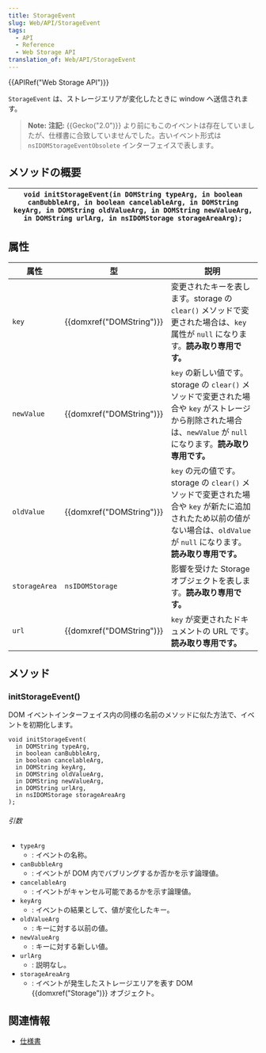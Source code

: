 ```yaml
---
title: StorageEvent
slug: Web/API/StorageEvent
tags:
  - API
  - Reference
  - Web Storage API
translation_of: Web/API/StorageEvent
---
```

{{APIRef("Web Storage API")}}

`StorageEvent` は、ストレージエリアが変化したときに window へ送信されます。

> **Note:** **注記:** {{Gecko("2.0")}} より前にもこのイベントは存在していましたが、仕様書に合致していませんでした。古いイベント形式は `nsIDOMStorageEventObsolete` インターフェイスで表します。

## メソッドの概要

| `void initStorageEvent(in DOMString typeArg, in boolean canBubbleArg, in boolean cancelableArg, in DOMString keyArg, in DOMString oldValueArg, in DOMString newValueArg, in DOMString urlArg, in nsIDOMStorage storageAreaArg);` |
| -------------------------------------------------------------------------------------------------------------------------------------------------------------------------------------------------------------------------------- |

## 属性

| 属性          | 型                               | 説明                                                                                                                                                                          |
| ------------- | -------------------------------- | ----------------------------------------------------------------------------------------------------------------------------------------------------------------------------- |
| `key`         | {{domxref("DOMString")}} | 変更されたキーを表します。storage の `clear()` メソッドで変更された場合は、`key` 属性が `null` になります。**読み取り専用です。**                                             |
| `newValue`    | {{domxref("DOMString")}} | `key` の新しい値です。storage の `clear()` メソッドで変更された場合や `key` がストレージから削除された場合は、`newValue` が `null` になります。**読み取り専用です。**         |
| `oldValue`    | {{domxref("DOMString")}} | `key` の元の値です。storage の `clear()` メソッドで変更された場合や `key` が新たに追加されたため以前の値がない場合は、`oldValue` が `null` になります。**読み取り専用です。** |
| `storageArea` | `nsIDOMStorage`                  | 影響を受けた Storage オブジェクトを表します。**読み取り専用です。**                                                                                                           |
| `url`         | {{domxref("DOMString")}} | `key` が変更されたドキュメントの URL です。**読み取り専用です。**                                                                                                             |

## メソッド

### initStorageEvent()

DOM イベントインターフェイス内の同様の名前のメソッドに似た方法で、イベントを初期化します。

```
void initStorageEvent(
  in DOMString typeArg,
  in boolean canBubbleArg,
  in boolean cancelableArg,
  in DOMString keyArg,
  in DOMString oldValueArg,
  in DOMString newValueArg,
  in DOMString urlArg,
  in nsIDOMStorage storageAreaArg
);
```

###### 引数

- `typeArg`
  - : イベントの名称。
- `canBubbleArg`
  - : イベントが DOM 内でバブリングするか否かを示す論理値。
- `cancelableArg`
  - : イベントがキャンセル可能であるかを示す論理値。
- `keyArg`
  - : イベントの結果として、値が変化したキー。
- `oldValueArg`
  - : キーに対する以前の値。
- `newValueArg`
  - : キーに対する新しい値。
- `urlArg`
  - : 説明なし。
- `storageAreaArg`
  - : イベントが発生したストレージエリアを表す DOM {{domxref("Storage")}} オブジェクト。

## 関連情報

- [仕様書](http://dev.w3.org/html5/webstorage/#the-storage-event)
